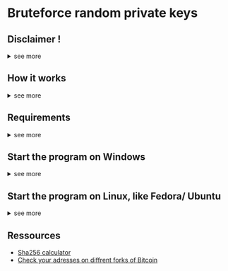 # Bruteforce random private keys

## Disclaimer !
<details>
<summary>see more</summary>

<b>This code could be illegal in your country.</b> Do not download it, if thats the case<br>
I take no responsibilitiy for abusing my code for a bad purpose.

</details>


## How it works
<details>
<summary>see more</summary>

1. It takes a random input, for example common names or passwords
2. Then it uses sha256 to create a private key of it (how it was done in the old days)
3. It creates a Bitcoin adress of that private key
4. It checks on <a target="blank" href="https://mempool.space">mempool.space</a> if there is or was money on that adress
5. It stores a .txt file of Succesfull and allready looted private keys

</details>


## Requirements
<details>
<summary>see more</summary>

* Latest <a target="blank" href="https://www.python.org/">Python</a> version
* Pip installed (should be installed with python)

</details>


## Start the program on Windows
<details>
<summary>see more</summary>

1. <a traget="blank" href="https://github.com/RealCocoArdo/bruteforce-random-bitcoin-privatekeys/archive/refs/heads/main.zip">Download</a> or clone the code
2. Open your terminal or cmd
3. Navigate to the folder where you stored the programm with `cd folderName` and `cd ..`
4. Install required packages via pip
```
pip install requests bitcoin time itertools random string wonderwords
```
5. Start the program with the random input method of your choice
```
py random_.py
```
```
py random_names.py
```
```
py random_passwords.py
```
```
py random_stopwords.py
```
```
py random_word.py
```
6. Or start the program with a counting up input method
```
py "count up.py"
```

</details>


## Start the program on Linux, like Fedora/ Ubuntu
<details>
<summary>see more</summary>

1. <a traget="blank" href="https://github.com/RealCocoArdo/bruteforce-random-bitcoin-privatekeys/archive/refs/heads/main.zip">Download</a> or clone the code
2. Open your terminal
3. Navigate to the folder where you stored the programm with `cd folderName` and `cd ..`
4. Install required packages via pip
```
pip install requests bitcoin time itertools random string wonderwords
```
5. Start the program
<br> Run one of the program files located at `/bruteforce-random-bitcoin-privatekeys-main/Linux/`
<br> You might need the change the properties of the .sh file by right clicking it and change it to "executable program"
<br> Then right click it and run it. Or open your terminal an bash the file
<br><br>

### If the start doesnt work you can start the .py -files directly:
<details>
<summary>see more</summary>

1. Open your terminal
2. Navigate to the folder where you stored the programm with `cd folderName` and `cd ..`
3. Start the program with the random input method of your choice
```
py random_.py
```
```
py random_names.py
```
```
py random_passwords.py
```
```
py random_stopwords.py
```
```
py random_word.py
```
4. Or start the program with a counting up input method
```
py "count up.py"
```

</details>

### Add the program to your application list as .desktop file:
<details>
<summary>see more</summary>

1. Open the `/Linux` folder.
2. Use a texteditor to edit a program you like to add. For example the `countup.sh` file.
3. Change the relative path `../"count up.py"` of the file to your actual path. This depends on where yoo stored your file.
It should look somethink like this: <br> `python3 /home/username/Documents/bruteforce-random-bitcoin-privatekeys-main/"count up.py"`
4. Save the file and close it.
5. Open the the .py file of the programm you like to add with a Texteditor. In my example the `count up.py` file
6. Change the line that looks like this:
```
fp = open('Succesfully found Wallets/countup/' + str(funded) + ' Bitcoin (' + str(i) + ').txt', 'x')
```
<br> This line is responsible for storeing the files of found wallets.
<br> You need the change the relative path again to your actual path. It might look like this then 
<br> `fp = open('/home/username/Documents/bruteforce-random-bitcoin-privatekeys-main/Succesfully found Wallets/countup/' + str`...
<br> Do the same for the line that looks like this:
```
fp = open('Allready looted Wallets/countup/' + str(funded) + ' Bitcoin (' + str(i) + ').txt', 'x')
```

7. Save the file and close it.
8. Open `/home/.local/share/applications/` | This might be diffrent depending on the Operating System you are using. I used Fedora.
9. Create a new file named `YourAppName.desktop`
10. Write the following text into that file:
```
[Desktop Entry]
Name=YourAppName
Keywords=Bruteforce;Bitcoin;
Categories=Development;IDE;
Exec=/home/username/Documents/bruteforce-random-bitcoin-privatekeys-main/Linux/countup.sh
Icon=/home/image.png
Type=Application
StartupNotify=true
```

11. Change the paths to your paths. Save and close.
12. Done

</details>
</details>

## Ressources

* <a href="https://learnmeabitcoin.com/tools/sha256/?string=%23BTC&multiple=1" taget="_blank">Sha256 calculator</a>
* <a target="blank" href="https://bfr.sate.tools">Check your adresses on diffrent forks of Bitcoin</a>